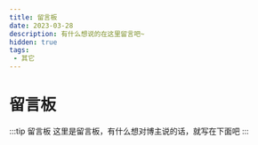 ```yaml
---
title: 留言板
date: 2023-03-28
description: 有什么想说的在这里留言吧~
hidden: true
tags:
 - 其它
---
```

# 留言板
:::tip 留言板
这里是留言板，有什么想对博主说的话，就写在下面吧
:::